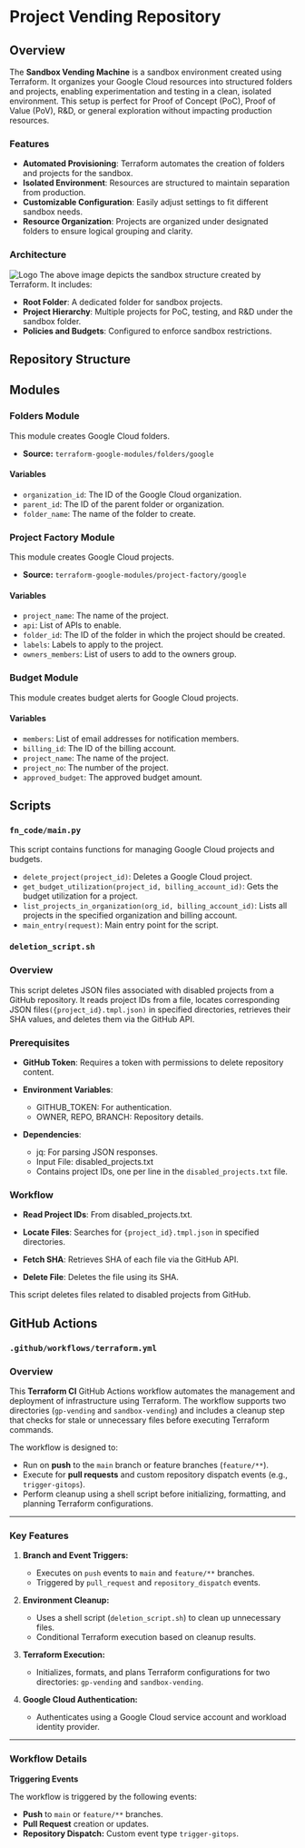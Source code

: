 # Project Vending Repository

## Overview
The **Sandbox Vending Machine** is a sandbox environment created using Terraform. It organizes your Google Cloud resources into structured folders and projects, enabling experimentation and testing in a clean, isolated environment. This setup is perfect for Proof of Concept (PoC), Proof of Value (PoV), R&D, or general exploration without impacting production resources.

### Features 
- **Automated Provisioning**: Terraform automates the creation of folders and projects for the sandbox.
- **Isolated Environment**: Resources are structured to maintain separation from production.
- **Customizable Configuration**: Easily adjust settings to fit different sandbox needs.
- **Resource Organization**: Projects are organized under designated folders to ensure logical grouping and clarity.
### Architecture
![Logo](https://storage.googleapis.com/sachinsoni-sb-bucket-test-poc/sb-image.png)
The above image depicts the sandbox structure created by Terraform. It includes:

- **Root Folder**: A dedicated folder for sandbox projects.
- **Project Hierarchy**: Multiple projects for PoC, testing, and R&D under the sandbox folder.
- **Policies and Budgets**: Configured to enforce sandbox restrictions.



## Repository Structure
## Modules
### Folders Module

This module creates Google Cloud folders.

- **Source:** `terraform-google-modules/folders/google`

#### Variables

- `organization_id`: The ID of the Google Cloud organization.
- `parent_id`: The ID of the parent folder or organization.
- `folder_name`: The name of the folder to create.

### Project Factory Module

This module creates Google Cloud projects.

- **Source:** `terraform-google-modules/project-factory/google`

#### Variables

- `project_name`: The name of the project.
- `api`: List of APIs to enable.
- `folder_id`: The ID of the folder in which the project should be created.
- `labels`: Labels to apply to the project.
- `owners_members`: List of users to add to the owners group.

### Budget Module

This module creates budget alerts for Google Cloud projects.

#### Variables

- `members`: List of email addresses for notification members.
- `billing_id`: The ID of the billing account.
- `project_name`: The name of the project.
- `project_no`: The number of the project.
- `approved_budget`: The approved budget amount.

## Scripts

### `fn_code/main.py`

This script contains functions for managing Google Cloud projects and budgets.

- `delete_project(project_id)`: Deletes a Google Cloud project.
- `get_budget_utilization(project_id, billing_account_id)`: Gets the budget utilization for a project.
- `list_projects_in_organization(org_id, billing_account_id)`: Lists all projects in the specified organization and billing account.
- `main_entry(request)`: Main entry point for the script.

### `deletion_script.sh`
### Overview

This script deletes JSON files associated with disabled projects from a GitHub repository. It reads project IDs from a file, locates corresponding JSON files`({project_id}.tmpl.json)` in specified directories, retrieves their SHA values, and deletes them via the GitHub API.

### Prerequisites

- **GitHub Token**: Requires a token with permissions to delete repository content.
- **Environment Variables**:
    - GITHUB_TOKEN: For authentication.
    - OWNER, REPO, BRANCH: Repository details.

- **Dependencies**:
    - jq: For parsing JSON responses.
    - Input File: disabled_projects.txt
    - Contains project IDs, one per line in the `disabled_projects.txt` file.

### Workflow

- **Read Project IDs**: From disabled_projects.txt.

- **Locate Files**: Searches for `{project_id}.tmpl.json` in specified directories.

- **Fetch SHA**: Retrieves SHA of each file via the GitHub API.

- **Delete File**: Deletes the file using its SHA.


This script deletes files related to disabled projects from GitHub.

## GitHub Actions

### `.github/workflows/terraform.yml`

### Overview  

This **Terraform CI** GitHub Actions workflow automates the management and deployment of infrastructure using Terraform. The workflow supports two directories (`gp-vending` and `sandbox-vending`) and includes a cleanup step that checks for stale or unnecessary files before executing Terraform commands.  

The workflow is designed to:  
- Run on **push** to the `main` branch or feature branches (`feature/**`).  
- Execute for **pull requests** and custom repository dispatch events (e.g., `trigger-gitops`).  
- Perform cleanup using a shell script before initializing, formatting, and planning Terraform configurations.  

---

### Key Features  

1. **Branch and Event Triggers:**  
   - Executes on `push` events to `main` and `feature/**` branches.  
   - Triggered by `pull_request` and `repository_dispatch` events.  

2. **Environment Cleanup:**  
   - Uses a shell script (`deletion_script.sh`) to clean up unnecessary files.  
   - Conditional Terraform execution based on cleanup results.  

3. **Terraform Execution:**  
   - Initializes, formats, and plans Terraform configurations for two directories: `gp-vending` and `sandbox-vending`.  

4. **Google Cloud Authentication:**  
   - Authenticates using a Google Cloud service account and workload identity provider.  

---

### Workflow Details  

**Triggering Events** 

The workflow is triggered by the following events:  
- **Push** to `main` or `feature/**` branches.  
- **Pull Request** creation or updates.  
- **Repository Dispatch:** Custom event type `trigger-gitops`.  